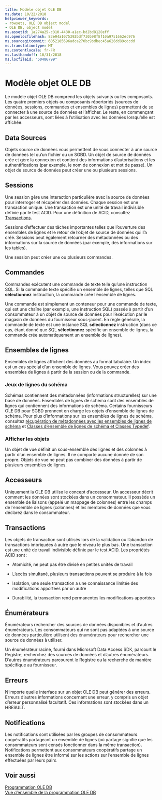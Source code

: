 ```yaml
---
title: Modèle objet OLE DB
ms.date: 10/22/2018
helpviewer_keywords:
- rowsets, OLE DB object model
- OLE DB, object model
ms.assetid: 1a274a25-c310-4430-a1ec-bd2bd8120eff
ms.openlocfilehash: 83e94a1075392bdf730b98f8f10a9751662ec976
ms.sourcegitcommit: 6052185696adca270bc9bdbec45a626dd89cdcdd
ms.translationtype: MT
ms.contentlocale: fr-FR
ms.lasthandoff: 10/31/2018
ms.locfileid: "50486799"
---
```

# <a name="ole-db-object-model"></a>Modèle objet OLE DB

Le modèle objet OLE DB comprend les objets suivants ou les composants. Les quatre premiers objets ou composants répertoriés (sources de données, sessions, commandes et ensembles de lignes) permettent de se connecter à une source de données et l’afficher. Le reste, en commençant par les accesseurs, sont liées à l’utilisation avec les données lorsqu’elle est affichée.

## <a name="data-sources"></a>Data Sources

Objets source de données vous permettent de vous connecter à une source de données tel qu’un fichier ou un SGBD. Un objet de source de données crée et gère la connexion et contient des informations d’autorisations et les authentifications (par exemple, le nom de connexion et mot de passe). Un objet de source de données peut créer une ou plusieurs sessions.

## <a name="sessions"></a>Sessions

Une session gère une interaction particulière avec la source de données pour interroger et récupérer des données. Chaque session est une transaction unique. Une transaction est une unité de travail indivisible définie par le test ACID. Pour une définition de ACID, consultez [Transactions](#vcconoledbcomponents_transactions).

Sessions d’effectuer des tâches importantes telles que l’ouverture des ensembles de lignes et le retour de l’objet de source de données qui l’a créé. Sessions peut également retourner des métadonnées ou des informations sur la source de données (par exemple, des informations sur les tables).

Une session peut créer une ou plusieurs commandes.

## <a name="commands"></a>Commandes

Commandes exécutent une commande de texte telle qu’une instruction SQL. Si la commande texte spécifie un ensemble de lignes, telles que SQL **sélectionnez** instruction, la commande crée l’ensemble de lignes.

Une commande est simplement un conteneur pour une commande de texte, qui est une chaîne (par exemple, une instruction SQL) passée à partir d’un consommateur à un objet de source de données pour l’exécution par le magasin de données du fournisseur sous-jacent. En règle générale, la commande de texte est une instance SQL **sélectionnez** instruction (dans ce cas, étant donné que SQL **sélectionnez** spécifie un ensemble de lignes, la commande crée automatiquement un ensemble de lignes).

## <a name="rowsets"></a>Ensembles de lignes

Ensembles de lignes affichent des données au format tabulaire. Un index est un cas spécial d’un ensemble de lignes. Vous pouvez créer des ensembles de lignes à partir de la session ou de la commande.

### <a name="schema-rowsets"></a>Jeux de lignes du schéma

Schémas contiennent des métadonnées (informations structurelles) sur une base de données. Ensembles de lignes de schéma sont des ensembles de lignes qui contiennent des informations de schéma. Certains fournisseurs OLE DB pour SGBD prennent en charge les objets d’ensemble de lignes de schéma. Pour plus d’informations sur les ensembles de lignes de schéma, consultez [récupération de métadonnées avec les ensembles de lignes de schéma](../../data/oledb/obtaining-metadata-with-schema-rowsets.md) et [Classes d’ensemble de lignes de schéma et Classes Typedef](../../data/oledb/schema-rowset-classes-and-typedef-classes.md).

### <a name="view-objects"></a>Afficher les objets

Un objet de vue définit un sous-ensemble des lignes et des colonnes à partir d’un ensemble de lignes. Il ne comporte aucune donnée de son propre. Objets de vue ne peut pas combiner des données à partir de plusieurs ensembles de lignes.

## <a name="accessors"></a>Accesseurs

Uniquement la OLE DB utilise le concept d’accesseur. Un accesseur décrit comment les données sont stockées dans un consommateur. Il possède un ensemble de liaisons (appelé un mappage de colonnes) entre les champs de l’ensemble de lignes (colonnes) et les membres de données que vous déclarez dans le consommateur.

##  <a name="vcconoledbcomponents_transactions"></a> Transactions

Les objets de transaction sont utilisés lors de la validation ou l’abandon de transactions imbriquées à autre que le niveau le plus bas. Une transaction est une unité de travail indivisible définie par le test ACID. Les propriétés ACID sont :

- Atomicité, ne peut pas être divisé en petites unités de travail

- L’accès simultané, plusieurs transactions peuvent se produire à la fois

- Isolation, une seule transaction a une connaissance limitée des modifications apportées par un autre

- Durabilité, la transaction rend permanentes les modifications apportées

## <a name="enumerators"></a>Énumérateurs

Énumérateurs rechercher des sources de données disponibles et d’autres énumérateurs. Les consommateurs qui ne sont pas adaptées à une source de données particulière utilisent des énumérateurs pour rechercher une source de données à utiliser.

Un énumérateur racine, fourni dans Microsoft Data Access SDK, parcourt le Registre, recherchez des sources de données et d’autres énumérateurs. D’autres énumérateurs parcourent le Registre ou la recherche de manière spécifique au fournisseur.

## <a name="errors"></a>Erreurs

N’importe quelle interface sur un objet OLE DB peut générer des erreurs. Erreurs d’autres informations concernant une erreur, y compris un objet d’erreur personnalisé facultatif. Ces informations sont stockées dans un HRESULT.

## <a name="notifications"></a>Notifications

Les notifications sont utilisées par les groupes de consommateurs coopératifs partageant un ensemble de lignes (où partage signifie que les consommateurs sont censés fonctionner dans la même transaction). Notifications permettent aux consommateurs coopératifs partage un ensemble de lignes être informé sur les actions sur l’ensemble de lignes effectuées par leurs pairs.

## <a name="see-also"></a>Voir aussi

[Programmation OLE DB](../../data/oledb/ole-db-programming.md)<br/>
[Vue d’ensemble de la programmation OLE DB](../../data/oledb/ole-db-programming-overview.md)